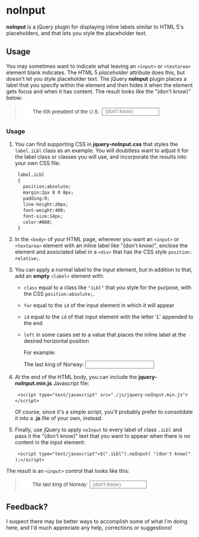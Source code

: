 # noInput

**noInput** is a jQuery plugin for displaying inline labels similar to HTML 5's placeholders, and that lets you style the placeholder text.

## Usage
You may sometimes want to indicate what leaving an `<input>` or `<textarea>` element blank indicates. The HTML 5 *placeholder* attribute does this, but doesn't let you style placeholder text. The jQuery **noInput** plugin places a label that you specify within the element and then hides it when the element gets focus and when it has content. The result looks like the "(don't know)" below:

>![Example 1](./art/pres.png)

### Usage

1. You can find supporting CSS in **jquery-noInput.css** that styles the `label.iLbl` class as an example. You will doubtless want to adjust it for the label class or classes you will use, and incorporate the results into your own CSS file:

        label.iLbl
        {
          position:absolute;
          margin:2px 0 0 8px;
          padding:0;
          line-height:20px;
          font-weight:400;
          font-size:14px;
          color:#888;
        }

 
2. In the `<body>` of your HTML page,  wherever you want an `<input>` or `<textarea>` element with an inline label like "(don't know)", enclose the element and associated label in a `<div>` that has the CSS style `position: relative;`.

3. You can apply a normal label to the input element, but in addition to that, add an **empty** `<label>` element with:
   - `class` equal to a class like `"iLbl"` that you style for the purpose, with the CSS `position:absolute;`.
   - `for` equal to the `id` of the input element in which it will appear
   - `id` equal to the `id` of that input element with the letter 'L' appended to the end
   - `left` in some cases set to a value that places the inline label at the desired horizontal position

     For example:

        <div style="position:relative">
          <label for="Lkn">The last king of Norway:</label>
          <label class="iLbl" for="Lkn" id="LknL"></label>
          <input id="Lkn" name="Lkn" />
        </div>

4. At the end of the HTML body, you can include the **jquery-noInput.min.js** Javascript file:

        <script type="text/javascript" src="./js/jquery-noInput.min.js"></script>

    Of course, since it's a simple script, you'll probably prefer to consolidate it into a **.js** file of your own, instead.

5. Finally, use jQuery to apply `noInput` to every label of class `.iLbl` and pass it the "(don't know)" text that you want to appear when there is no content in the input element:

        <script type="text/javascript">$(".iLbl").noInput( "(don't know)" );</script>

The result is an `<input>` control that looks like this:

>![Example 2](./art/king.png)


## Feedback?

I suspect there may be better ways to accomplish some of what I'm doing here, and I'd much appreciate any help, corrections or suggestions!




